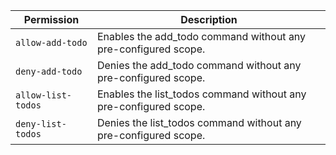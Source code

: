 | Permission | Description |
|------|-----|
|`allow-add-todo`|Enables the add_todo command without any pre-configured scope.|
|`deny-add-todo`|Denies the add_todo command without any pre-configured scope.|
|`allow-list-todos`|Enables the list_todos command without any pre-configured scope.|
|`deny-list-todos`|Denies the list_todos command without any pre-configured scope.|
